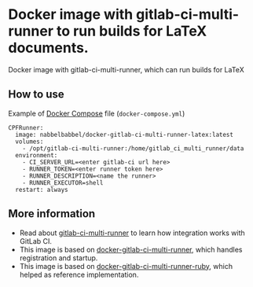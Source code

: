 # Docker image with gitlab-ci-multi-runner to run builds for LaTeX documents.

Docker image with gitlab-ci-multi-runner, which can run builds for LaTeX

## How to use

Example of [Docker Compose](https://docs.docker.com/compose/) file (`docker-compose.yml`)

```
CPFRunner:
  image: nabbelbabbel/docker-gitlab-ci-multi-runner-latex:latest
  volumes:
    - /opt/gitlab-ci-multi-runner:/home/gitlab_ci_multi_runner/data
  environment:
    - CI_SERVER_URL=<enter gitlab-ci url here>
    - RUNNER_TOKEN=<enter runner token here>
    - RUNNER_DESCRIPTION=<name the runner>
    - RUNNER_EXECUTOR=shell
  restart: always
```
## More information

* Read about [gitlab-ci-multi-runner](https://gitlab.com/gitlab-org/gitlab-ci-multi-runner/) to learn how integration works with GitLab CI.
* This image is based on [docker-gitlab-ci-multi-runner](https://github.com/sameersbn/docker-gitlab-ci-multi-runner), which handles registration and startup.
* This image is based on [docker-gitlab-ci-multi-runner-ruby](https://github.com/outcoldman/docker-gitlab-ci-multi-runner-ruby), which helped as reference implementation.
